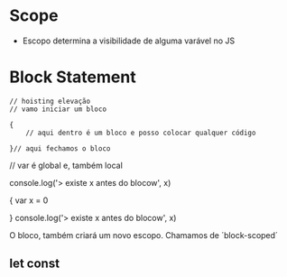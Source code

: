 # Scope

 * Escopo determina a visibilidade de alguma varável no JS


 # Block Statement 

```JS
// hoisting elevação
// vamo iniciar um bloco 

{
    // aqui dentro é um bloco e posso colocar qualquer código

}// aqui fechamos o bloco
```
// var é global e, também local

console.log('> existe x antes do blocow', x)


{
    var x = 0
    

}
console.log('> existe x antes do blocow', x)


O bloco, também criará um novo escopo. Chamamos de ´block-scoped´


## let const
```js 




```